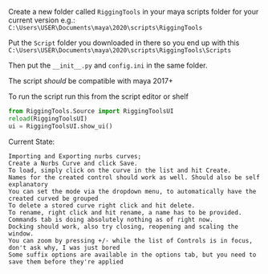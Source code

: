 Create a new folder called `RiggingTools` in your maya scripts folder for your current version e.g.:
`C:\Users\USER\Documents\maya\2020\scripts\RiggingTools`

Put the `Script` folder you downloaded in there so you end up with this
`C:\Users\USER\Documents\maya\2020\scripts\RiggingTools\Scripts`

Then put the `__init__.py` and `config.ini` in the same folder.

The script *should* be compatible with maya 2017+

To run the script run this from the script editor or shelf
```python
from RiggingTools.Source import RiggingToolsUI
reload(RiggingToolsUI)
ui = RiggingToolsUI.show_ui()
```

Current State:

    Importing and Exporting nurbs curves;  
    Create a Nurbs Curve and click Save.  
    To load, simply click on the curve in the list and hit Create.  
    Names for the created control should work as well. Should also be self explanatory
    You can set the mode via the dropdown menu, to automatically have the created curved be grouped
    To delete a stored curve right click and hit delete.  
    To rename, right click and hit rename, a name has to be provided.
    Commands tab is doing absolutely nothing as of right now.  
    Docking should work, also try closing, reopening and scaling the window.
    You can zoom by pressing +/- while the list of Controls is in focus, don't ask why, I was just bored
    Some suffix options are available in the options tab, but you need to save them before they're applied
    
